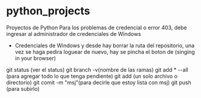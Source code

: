 # python_projects
Proyectos de Python
Para los problemas de credencial o error 403, debe ingresar al administrador de credenciales de Windows
- Credenciales de Windows
	y desde hay borrar la ruta del repositorio, una vez se haga pedira loguear de nuevo, hay se pincha el boton de (singing in your browser)

git status (ver el status)
git branch -v(nombre de las ramas)
git add * --all (para agregar todo lo que tenga pendiente)
git add <file name> (un solo archivo o directorio)
git comit -m "msj"(para decirle que estoy lista con msj)
git push (para subirlo)